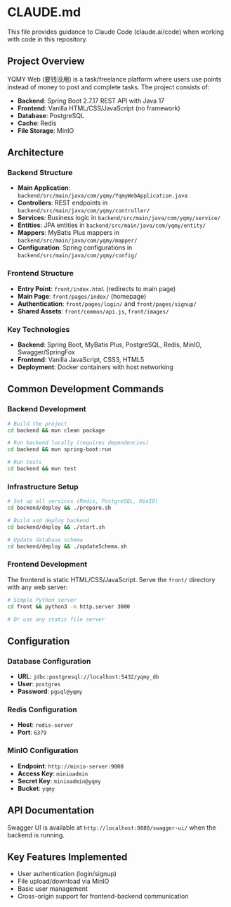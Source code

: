 # CLAUDE.md

This file provides guidance to Claude Code (claude.ai/code) when working with code in this repository.

## Project Overview

YQMY Web (要钱没用) is a task/freelance platform where users use points instead of money to post and complete tasks. The project consists of:

- **Backend**: Spring Boot 2.7.17 REST API with Java 17
- **Frontend**: Vanilla HTML/CSS/JavaScript (no framework)
- **Database**: PostgreSQL 
- **Cache**: Redis
- **File Storage**: MinIO

## Architecture

### Backend Structure
- **Main Application**: `backend/src/main/java/com/yqmy/YqmyWebApplication.java`
- **Controllers**: REST endpoints in `backend/src/main/java/com/yqmy/controller/`
- **Services**: Business logic in `backend/src/main/java/com/yqmy/service/`
- **Entities**: JPA entities in `backend/src/main/java/com/yqmy/entity/`
- **Mappers**: MyBatis Plus mappers in `backend/src/main/java/com/yqmy/mapper/`
- **Configuration**: Spring configurations in `backend/src/main/java/com/yqmy/config/`

### Frontend Structure
- **Entry Point**: `front/index.html` (redirects to main page)
- **Main Page**: `front/pages/index/` (homepage)
- **Authentication**: `front/pages/login/` and `front/pages/signup/`
- **Shared Assets**: `front/common/api.js`, `front/images/`

### Key Technologies
- **Backend**: Spring Boot, MyBatis Plus, PostgreSQL, Redis, MinIO, Swagger/SpringFox
- **Frontend**: Vanilla JavaScript, CSS3, HTML5
- **Deployment**: Docker containers with host networking

## Common Development Commands

### Backend Development
```bash
# Build the project
cd backend && mvn clean package

# Run backend locally (requires dependencies)
cd backend && mvn spring-boot:run

# Run tests
cd backend && mvn test
```

### Infrastructure Setup
```bash
# Set up all services (Redis, PostgreSQL, MinIO)
cd backend/deploy && ./prepare.sh

# Build and deploy backend
cd backend/deploy && ./start.sh

# Update database schema
cd backend/deploy && ./updateSchema.sh
```

### Frontend Development
The frontend is static HTML/CSS/JavaScript. Serve the `front/` directory with any web server:
```bash
# Simple Python server
cd front && python3 -m http.server 3000

# Or use any static file server
```

## Configuration

### Database Configuration
- **URL**: `jdbc:postgresql://localhost:5432/yqmy_db`
- **User**: `postgres`
- **Password**: `pgsql@yqmy`

### Redis Configuration  
- **Host**: `redis-server`
- **Port**: `6379`

### MinIO Configuration
- **Endpoint**: `http://minio-server:9000`
- **Access Key**: `minioadmin`
- **Secret Key**: `minioadmin@yqmy`
- **Bucket**: `yqmy`

## API Documentation
Swagger UI is available at `http://localhost:8080/swagger-ui/` when the backend is running.

## Key Features Implemented
- User authentication (login/signup)
- File upload/download via MinIO
- Basic user management
- Cross-origin support for frontend-backend communication
